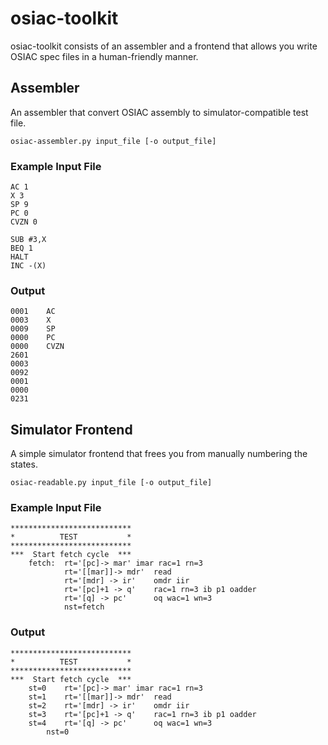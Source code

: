 # osiac-toolkit
osiac-toolkit consists of an assembler and a frontend that allows you write OSIAC spec files in a human-friendly manner.
## Assembler
An assembler that convert OSIAC assembly to simulator-compatible test file.

    osiac-assembler.py input_file [-o output_file]
### Example Input File
    AC 1
    X 3
    SP 9
    PC 0
    CVZN 0
    
    SUB #3,X
    BEQ 1
    HALT
    INC -(X)
    
### Output
    0001	AC
    0003	X
    0009	SP
    0000	PC
    0000	CVZN
    2601
    0003
    0092
    0001
    0000
    0231


## Simulator Frontend
A simple simulator frontend that frees you from manually numbering the states.  

    osiac-readable.py input_file [-o output_file]
### Example Input File
    ***************************
    *          TEST           *
    ***************************
    ***  Start fetch cycle  ***
    	fetch:  rt='[pc]-> mar'	imar rac=1 rn=3
    	        rt='[[mar]]-> mdr'	read
    	        rt='[mdr] -> ir'	omdr iir
    	        rt='[pc]+1 -> q'	rac=1 rn=3 ib p1 oadder
    	        rt='[q] -> pc'		oq wac=1 wn=3
    	    	nst=fetch

### Output
    ***************************
    *          TEST           *
    ***************************
    ***  Start fetch cycle  ***
    	st=0	rt='[pc]-> mar'	imar rac=1 rn=3
    	st=1	rt='[[mar]]-> mdr'	read
    	st=2	rt='[mdr] -> ir'	omdr iir
    	st=3	rt='[pc]+1 -> q'	rac=1 rn=3 ib p1 oadder
    	st=4	rt='[q] -> pc'		oq wac=1 wn=3
    		nst=0
